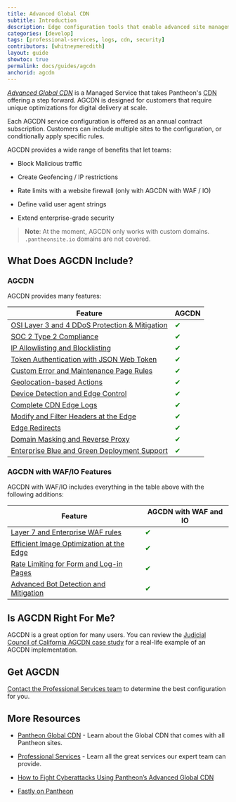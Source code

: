```yaml
---
title: Advanced Global CDN
subtitle: Introduction
description: Edge configuration tools that enable advanced site management, enhanced security, and a customizable WAF.
categories: [develop]
tags: [professional-services, logs, cdn, security]
contributors: [whitneymeredith]
layout: guide
showtoc: true
permalink: docs/guides/agcdn
anchorid: agcdn
---
```


[<dfn id="agcdn">Advanced Global CDN</dfn>](https://pantheon.io/product/advanced-global-cdn?docs) is a Managed Service that takes Pantheon's <abbr title="Content delivery network">CDN</abbr> offering a step forward. AGCDN is designed for customers that require unique optimizations for digital delivery at scale.

Each AGCDN service configuration is offered as an annual contract subscription. Customers can include multiple sites to the configuration, or conditionally apply specific rules.

AGCDN provides a wide range of benefits that let teams:

- Block Malicious traffic 

- Create Geofencing / IP restrictions

- Rate limits with a website firewall (only with AGCDN with WAF / IO)

- Define valid user agent strings

- Extend enterprise-grade security

> **Note**: At the moment, AGCDN only works with custom domains. `.pantheonsite.io` domains are not covered.

## What Does AGCDN Include?

### AGCDN

AGCDN provides many features:

| Feature        | AGCDN |
| ------------- | -------------------------------------- |
| [OSI Layer 3 and 4 DDoS Protection & Mitigation](/guides/agcdn/agcdn-features#osi-layer-3-and-4-ddos-protection-&-mitigation) | <span style="color:green">✔</span> |
| [SOC 2 Type 2 Compliance](/guides/agcdn/agcdn-features#soc-2-type-2-compliance)        | <span style="color:green">✔</span> |
| [IP Allowlisting and Blocklisting](/guides/agcdn/agcdn-features#ip-allowlisting-and-blocklisting)   | <span style="color:green">✔</span> |
| [Token Authentication with JSON Web Token](/guides/agcdn/agcdn-features#token-authentication-with-json-web-token) | <span style="color:green">✔</span> |
| [Custom Error and Maintenance Page Rules](/guides/agcdn/agcdn-features#custom-error-and-maintenance-page-rules)| <span style="color:green">✔</span> |
| [Geolocation-based Actions](/guides/agcdn/agcdn-features#geolocation-based-actions) | <span style="color:green">✔</span>|
| [Device Detection and Edge Control](/guides/agcdn/agcdn-features#device-detection-and-edge-control) | <span style="color:green">✔</span> |
| [Complete CDN Edge Logs](/guides/agcdn/agcdn-features#complete-cdn-edge-logs) | <span style="color:green">✔</span>|
| [Modify and Filter Headers at the Edge](/guides/agcdn/agcdn-features#modify-and-filter-headers-at-the-edge) |<span style="color:green">✔</span> |
| [Edge Redirects](/guides/agcdn/agcdn-features#edge-redirects) | <span style="color:green">✔</span> |
| [Domain Masking and Reverse Proxy](/guides/agcdn/agcdn-features#domain-masking-and-reverse-proxy)| <span style="color:green">✔</span> |
| [Enterprise Blue and Green Deployment Support](/guides/agcdn/agcdn-features#enterprise-blue-and-green-deployment-support)| <span style="color:green">✔</span> |[Rate Limiting(early access)](/guides/agcdn/agcdn-features#rate-limiting)| <span style="color:green">✔</span>  |                                                                                  

### AGCDN with WAF/IO Features

AGCDN with WAF/IO includes everything in the table above with the following additions:

| Feature         | AGCDN with WAF and IO |
| ------------- | ------------------------- |
| [Layer 7 and Enterprise WAF rules](/guides/agcdn/agcdn-features#layer-7-and-enterprise-waf-rules)| <span style="color:green">✔</span> |
| [Efficient Image Optimization at the Edge](/guides/agcdn/agcdn-features#efficient-image-optimization-at-the-edge)  |  <span style="color:green">✔</span> |
| [Rate Limiting for Form and Log-in Pages](/guides/agcdn/agcdn-features#rate-limiting)   | <span style="color:green">✔</span> |
| [Advanced Bot Detection and Mitigation](/guides/agcdn/agcdn-features#advanced-bot-detection-and-mitigation-available-as-an-add-on) <Popover content="Not all plugins are supported." />        | <span style="color:green">✔</span> |


## Is AGCDN Right For Me?

AGCDN is a great option for many users. You can review the [Judicial Council of California AGCDN case study](https://pantheon.io/blog/fight-cyberattacks-advanced-global-cdn) for a real-life example of an AGCDN implementation. 

## Get AGCDN

[Contact the Professional Services team](https://pantheon.io/contact?docs) to determine the best configuration for you.

## More Resources

- [Pantheon Global CDN](/global-cdn) - Learn about the Global CDN that comes with all Pantheon sites.

- [Professional Services](/guides/professional-services) - Learn all the great services our expert team can provide.

- [How to Fight Cyberattacks Using Pantheon’s Advanced Global CDN](https://pantheon.io/blog/fight-cyberattacks-advanced-global-cdn)

- [Fastly on Pantheon](/guides/fastly-pantheon)